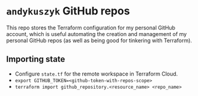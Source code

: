 # `andykuszyk` GitHub repos
This repo stores the Terraform configuration for my personal GitHub account, which is useful automating the creation and management of my personal GitHub repos (as well as being good for tinkering with Terraform).

## Importing state
- Configure `state.tf` for the remote workspace in Terraform Cloud.
- `export GITHUB_TOKEN=<github-token-with-repos-scope>`
- `terraform import github_repository.<resource_name> <repo_name>`
